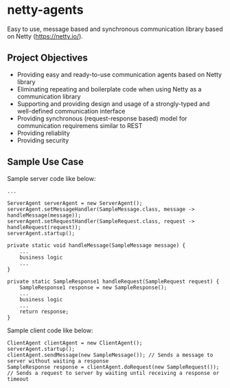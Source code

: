 # netty-agents

Easy to use, message based and synchronous communication library based on Netty (https://netty.io/).

## Project Objectives
- Providing easy and ready-to-use communication agents based on Netty library
- Eliminating repeating and boilerplate code when using Netty as a communication library
- Supporting and providing design and usage of a strongly-typed and well-defined communication interface
- Providing synchronous (request-response based) model for communication requiremens similar to REST 
- Providing reliablity
- Providing security

## Sample Use Case

Sample server code like below:

```
...

ServerAgent serverAgent = new ServerAgent();
serverAgent.setMessageHandler(SampleMessage.class, message -> handleMessage(message));
serverAgent.setRequestHandler(SampleRequest.class, request -> handleRequest(request));
serverAgent.startup();

private static void handleMessage(SampleMessage message) {
    ...
    business logic
    ...
}

private static SampleResponse1 handleRequest(SampleRequest request) {
    SampleResponse1 response = new SampleResponse();
    ...
    business logic
    ...
    return response;
}
```

Sample client code like below:

```
ClientAgent clientAgent = new ClientAgent();
serverAgent.startup();
clientAgent.sendMessage(new SampleMessage()); // Sends a message to server without waiting a response
SampleResponse response = clientAgent.doRequest(new SampleRequest()); // Sends a request to server by waiting until receiving a response or timeout
```

